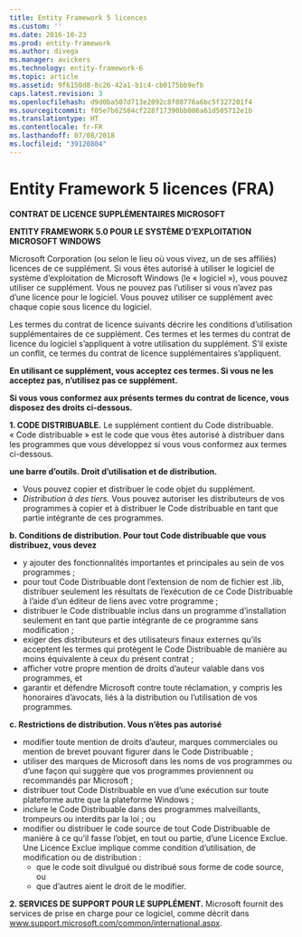 ```yaml
---
title: Entity Framework 5 licences
ms.custom: ''
ms.date: 2016-10-23
ms.prod: entity-framework
ms.author: divega
ms.manager: avickers
ms.technology: entity-framework-6
ms.topic: article
ms.assetid: 9f6150d8-8c26-42a1-b1c4-cb0175bb9efb
caps.latest.revision: 3
ms.openlocfilehash: d9d0ba507d713e2092c8f08776a6bc5f327201f4
ms.sourcegitcommit: f05e7b62584cf228f17390bb086a61d505712e1b
ms.translationtype: HT
ms.contentlocale: fr-FR
ms.lasthandoff: 07/08/2018
ms.locfileid: "39120804"
---
```

# <a name="entity-framework-5-license-enu"></a>Entity Framework 5 licences (FRA)
**CONTRAT DE LICENCE SUPPLÉMENTAIRES MICROSOFT**

**ENTITY FRAMEWORK 5.0 POUR LE SYSTÈME D’EXPLOITATION MICROSOFT WINDOWS**

Microsoft Corporation (ou selon le lieu où vous vivez, un de ses affiliés) licences de ce supplément. Si vous êtes autorisé à utiliser le logiciel de système d’exploitation de Microsoft Windows (le « logiciel »), vous pouvez utiliser ce supplément. Vous ne pouvez pas l’utiliser si vous n’avez pas d’une licence pour le logiciel. Vous pouvez utiliser ce supplément avec chaque copie sous licence du logiciel.

Les termes du contrat de licence suivants décrire les conditions d’utilisation supplémentaires de ce supplément. Ces termes et les termes du contrat de licence du logiciel s’appliquent à votre utilisation du supplément. S’il existe un conflit, ce termes du contrat de licence supplémentaires s’appliquent.

**En utilisant ce supplément, vous acceptez ces termes. Si vous ne les acceptez pas, n’utilisez pas ce supplément.**

**Si vous vous conformez aux présents termes du contrat de licence, vous disposez des droits ci-dessous.**

**1. CODE DISTRIBUABLE.** Le supplément contient du Code distribuable. « Code distribuable » est le code que vous êtes autorisé à distribuer dans les programmes que vous développez si vous vous conformez aux termes ci-dessous.

**une barre d’outils. Droit d’utilisation et de distribution.**

-   Vous pouvez copier et distribuer le code objet du supplément.
-   *Distribution à des tiers.* Vous pouvez autoriser les distributeurs de vos programmes à copier et à distribuer le Code distribuable en tant que partie intégrante de ces programmes.

**b. Conditions de distribution. Pour tout Code distribuable que vous distribuez, vous devez**

-   y ajouter des fonctionnalités importantes et principales au sein de vos programmes ;
-   pour tout Code Distribuable dont l’extension de nom de fichier est .lib, distribuer seulement les résultats de l’exécution de ce Code Distribuable à l’aide d’un éditeur de liens avec votre programme ;
-   distribuer le Code distribuable inclus dans un programme d’installation seulement en tant que partie intégrante de ce programme sans modification ;
-   exiger des distributeurs et des utilisateurs finaux externes qu’ils acceptent les termes qui protègent le Code Distribuable de manière au moins équivalente à ceux du présent contrat ;
-   afficher votre propre mention de droits d’auteur valable dans vos programmes, et
-   garantir et défendre Microsoft contre toute réclamation, y compris les honoraires d’avocats, liés à la distribution ou l’utilisation de vos programmes.

**c. Restrictions de distribution. Vous n’êtes pas autorisé**

-   modifier toute mention de droits d’auteur, marques commerciales ou mention de brevet pouvant figurer dans le Code Distribuable ;
-   utiliser des marques de Microsoft dans les noms de vos programmes ou d’une façon qui suggère que vos programmes proviennent ou recommandés par Microsoft ;
-   distribuer tout Code Distribuable en vue d’une exécution sur toute plateforme autre que la plateforme Windows ;
-   inclure le Code Distribuable dans des programmes malveillants, trompeurs ou interdits par la loi ; ou
-   modifier ou distribuer le code source de tout Code Distribuable de manière à ce qu’il fasse l’objet, en tout ou partie, d’une Licence Exclue. Une Licence Exclue implique comme condition d’utilisation, de modification ou de distribution :
    -   que le code soit divulgué ou distribué sous forme de code source, ou
    -   que d’autres aient le droit de le modifier.

**2. SERVICES DE SUPPORT POUR LE SUPPLÉMENT.** Microsoft fournit des services de prise en charge pour ce logiciel, comme décrit dans www.support.microsoft.com/common/international.aspx.
